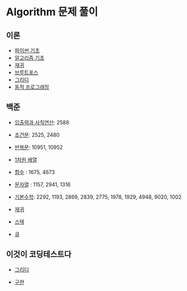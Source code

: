 # Algorithm 문제 풀이

## 이론
* [파이썬 기초](https://github.com/DaonWoori/TIL/blob/main/Algorithm/theory/%ED%8C%8C%EC%9D%B4%EC%8D%AC%EC%9D%84%20%ED%8C%8C%EC%9D%B4%EC%8D%AC%EB%8B%B5%EA%B2%8C.md)
* [알고리즘 기초](https://github.com/DaonWoori/TIL/blob/main/Algorithm/theory/%EC%95%8C%EA%B3%A0%EB%A6%AC%EC%A6%98_%EA%B8%B0%EC%B4%88.md)
* [재귀](https://github.com/DaonWoori/TIL/blob/main/Algorithm/theory/%EC%9E%AC%EA%B7%80.md)
* [브루트포스](https://github.com/DaonWoori/TIL/blob/main/Algorithm/theory/Brute_Force.md)
* [그리디]()
* [동적 프로그래밍]()

## 백준
* [입출력과 사칙연산](https://github.com/DaonWoori/TIL/tree/main/Algorithm/BaekJoon/%EC%9E%85%EC%B6%9C%EB%A0%A5%EA%B3%BC%20%EC%82%AC%EC%B9%99%EC%97%B0%EC%82%B0): 2588

* [조건문](https://github.com/DaonWoori/TIL/tree/main/Algorithm/BaekJoon/%EC%A1%B0%EA%B1%B4%EB%AC%B8): 2525, 2480

* [반복문](https://github.com/DaonWoori/TIL/tree/main/Algorithm/BaekJoon/%EB%B0%98%EB%B3%B5%EB%AC%B8): 10951, 10952

* [1차원 배열](https://github.com/DaonWoori/TIL/tree/main/Algorithm/BaekJoon/1%EC%B0%A8%EC%9B%90%20%EB%B0%B0%EC%97%B4)

* [함수](https://github.com/DaonWoori/TIL/tree/main/Algorithm/BaekJoon/%ED%95%A8%EC%88%98) : 1675, 4673

* [문자열](https://github.com/DaonWoori/TIL/tree/main/Algorithm/BaekJoon/%EB%AC%B8%EC%9E%90%EC%97%B4) : 1157, 2941, 1316

* [기본수학](https://github.com/DaonWoori/TIL/tree/main/Algorithm/BaekJoon/%EA%B8%B0%EB%B3%B8%EC%88%98%ED%95%99): 2292, 1193, 2869, 2839, 2775, 1978, 1929, 4948, 9020, 1002

* [재귀](https://github.com/DaonWoori/TIL/tree/main/Algorithm/BaekJoon/%EC%9E%AC%EA%B7%80)

* [스택](https://github.com/DaonWoori/TIL/tree/main/Algorithm/BaekJoon/%EC%8A%A4%ED%83%9D)

* [큐](https://github.com/DaonWoori/TIL/tree/main/Algorithm/BaekJoon/%ED%81%90)

## 이것이 코딩테스트다
* [그리디](https://github.com/DaonWoori/TIL/tree/main/Algorithm/%EC%9D%B4%EA%B2%83%EC%9D%B4%20%EC%BD%94%EB%94%A9%ED%85%8C%EC%8A%A4%ED%8A%B8%EB%8B%A4/%EA%B7%B8%EB%A6%AC%EB%94%94)

* [구현](https://github.com/DaonWoori/TIL/tree/main/Algorithm/%EC%9D%B4%EA%B2%83%EC%9D%B4%20%EC%BD%94%EB%94%A9%ED%85%8C%EC%8A%A4%ED%8A%B8%EB%8B%A4/%EA%B5%AC%ED%98%84)
